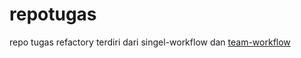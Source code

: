 # repotugas
repo tugas refactory terdiri dari singel-workflow dan [team-workflow](https://github.com/hudabikhoir/repotugas/blob/master/team-workflow.md)
